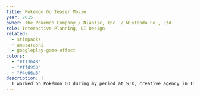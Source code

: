 ```yaml
---
title: Pokémon Go Teaser Movie
year: 2015
owner: The Pokémon Company / Niantic, Inc. / Nintendo Co., Ltd.
role: Interactive Planning, UI Design
related:
  - stimpacks
  - amazarashi
  - googleplay-game-effect
colors:
  - "#f13648"
  - "#ffd953"
  - "#4e66a3"
description: |
  I worked on Pokémon GO during my period at SIX, creative agency in Tokyo, Japan. I was in charge of writing the screenplay and creating the user interface for the Pokemon Go's global teaser movie.
---
```


<work-media name="movie_screenshot_1.jpg" alt="Pokémon Teaser Movie1" />
<work-media name="movie_screenshot_2.jpg" alt="Pokémon Teaser Movie2" />
<work-media name="movie_screenshot_3.jpg" alt="Pokémon Teaser Movie3" />

<work-media name="https://www.youtube.com/watch?v=lKUwVYUKii4" />
